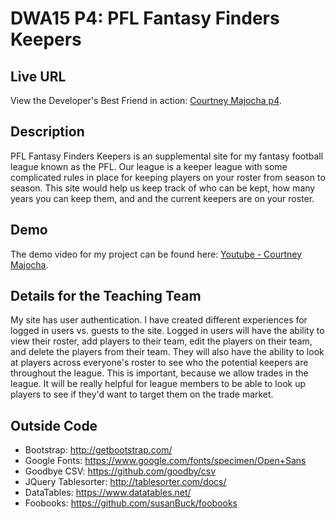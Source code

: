 # DWA15 P4: PFL Fantasy Finders Keepers

## Live URL
View the Developer's Best Friend in action: [Courtney Majocha p4](http://p4.courtney-dwa15-practice.me).

## Description
PFL Fantasy Finders Keepers is an supplemental site for my fantasy football league known as the PFL. Our league is a keeper league with some complicated rules in place for keeping players on your roster from season to season. This site would help us keep track of who can be kept, how many years you can keep them, and and the current keepers are on your roster.  

## Demo
The demo video for my project can be found here: [Youtube - Courtney Majocha](http://laravel.com/docs).

## Details for the Teaching Team
My site has user authentication. I have created different experiences for logged in users vs. guests to the site. Logged in users will have the ability to view their roster, add players to their team, edit the players on their team, and delete the players from their team. They will also have the ability to look at players across everyone's roster to see who the potential keepers are throughout the league. This is important, because we allow trades in the league. It will be really helpful for league members to be able to look up players to see if they'd want to target them on the trade market.

## Outside Code

* Bootstrap: http://getbootstrap.com/
* Google Fonts: https://www.google.com/fonts/specimen/Open+Sans
* Goodbye CSV: https://github.com/goodby/csv
* JQuery Tablesorter: http://tablesorter.com/docs/
* DataTables: https://www.datatables.net/
* Foobooks: https://github.com/susanBuck/foobooks
